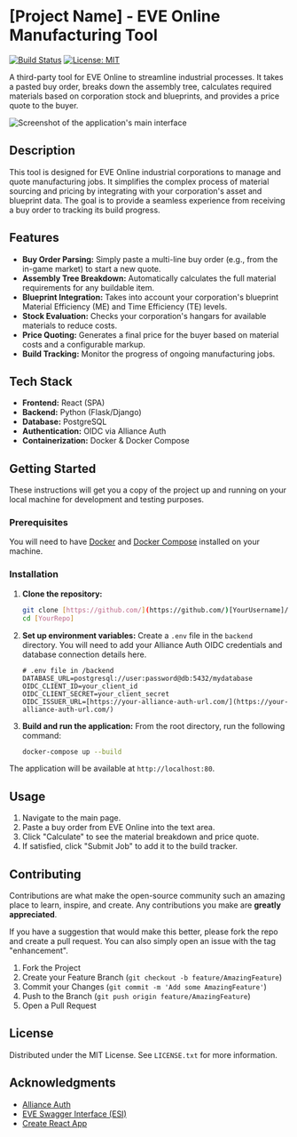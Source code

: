 # [Project Name] - EVE Online Manufacturing Tool

[![Build Status](https://img.shields.io/badge/build-passing-brightgreen)](https://github.com/[YourUsername]/[YourRepo])
[![License: MIT](https://img.shields.io/badge/License-MIT-yellow.svg)](https://opensource.org/licenses/MIT)

A third-party tool for EVE Online to streamline industrial processes. It takes a pasted buy order, breaks down the assembly tree, calculates required materials based on corporation stock and blueprints, and provides a price quote to the buyer.

![Screenshot of the application's main interface](https://i.imgur.com/EiFqQRO.png)

## Description

This tool is designed for EVE Online industrial corporations to manage and quote manufacturing jobs. It simplifies the complex process of material sourcing and pricing by integrating with your corporation's asset and blueprint data. The goal is to provide a seamless experience from receiving a buy order to tracking its build progress.

## Features

-   **Buy Order Parsing:** Simply paste a multi-line buy order (e.g., from the in-game market) to start a new quote.
-   **Assembly Tree Breakdown:** Automatically calculates the full material requirements for any buildable item.
-   **Blueprint Integration:** Takes into account your corporation's blueprint Material Efficiency (ME) and Time Efficiency (TE) levels.
-   **Stock Evaluation:** Checks your corporation's hangars for available materials to reduce costs.
-   **Price Quoting:** Generates a final price for the buyer based on material costs and a configurable markup.
-   **Build Tracking:** Monitor the progress of ongoing manufacturing jobs.

## Tech Stack

-   **Frontend:** React (SPA)
-   **Backend:** Python (Flask/Django)
-   **Database:** PostgreSQL
-   **Authentication:** OIDC via Alliance Auth
-   **Containerization:** Docker & Docker Compose

## Getting Started

These instructions will get you a copy of the project up and running on your local machine for development and testing purposes.

### Prerequisites

You will need to have [Docker](https://www.docker.com/get-started) and [Docker Compose](https://docs.docker.com/compose/install/) installed on your machine.

### Installation

1.  **Clone the repository:**
    ```sh
    git clone [https://github.com/](https://github.com/)[YourUsername]/[YourRepo].git
    cd [YourRepo]
    ```

2.  **Set up environment variables:**
    Create a `.env` file in the `backend` directory. You will need to add your Alliance Auth OIDC credentials and database connection details here.
    ```env
    # .env file in /backend
    DATABASE_URL=postgresql://user:password@db:5432/mydatabase
    OIDC_CLIENT_ID=your_client_id
    OIDC_CLIENT_SECRET=your_client_secret
    OIDC_ISSUER_URL=[https://your-alliance-auth-url.com/](https://your-alliance-auth-url.com/)
    ```

3.  **Build and run the application:**
    From the root directory, run the following command:
    ```sh
    docker-compose up --build
    ```

The application will be available at `http://localhost:80`.

## Usage

1.  Navigate to the main page.
2.  Paste a buy order from EVE Online into the text area.
3.  Click "Calculate" to see the material breakdown and price quote.
4.  If satisfied, click "Submit Job" to add it to the build tracker.

## Contributing

Contributions are what make the open-source community such an amazing place to learn, inspire, and create. Any contributions you make are **greatly appreciated**.

If you have a suggestion that would make this better, please fork the repo and create a pull request. You can also simply open an issue with the tag "enhancement".

1.  Fork the Project
2.  Create your Feature Branch (`git checkout -b feature/AmazingFeature`)
3.  Commit your Changes (`git commit -m 'Add some AmazingFeature'`)
4.  Push to the Branch (`git push origin feature/AmazingFeature`)
5.  Open a Pull Request

## License

Distributed under the MIT License. See `LICENSE.txt` for more information.

## Acknowledgments

-   [Alliance Auth](https://allianceauth.readthedocs.io/)
-   [EVE Swagger Interface (ESI)](https://esi.evetech.net/ui/)
-   [Create React App](https://github.com/facebook/create-react-app)
